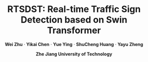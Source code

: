 <p align="center">
  <h1 align="center"> RTSDST: Real-time Traffic Sign Detection based on Swin Transformer </h1>
  <p align="center">
    <strong>Wei Zhu</strong></a>
    ·
    <strong>Yikai Chen</strong></a>
    ·
    <strong>Yue Ying</strong></a>
    ·
    <strong>ShuCheng Huang</strong></a>
    ·
    <strong>Yayu Zheng</strong></a>
  </p>
  <p align="center"><strong>Zhe Jiang University of Technology</strong></a>
  </h3>
  <div align="center"></div>
</p>
